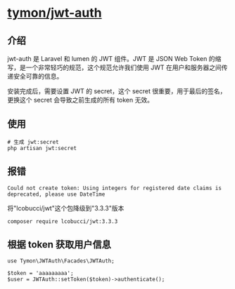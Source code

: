 # [tymon/jwt-auth](https://packagist.org/packages/tymon/jwt-auth)
## 介绍
jwt-auth 是 Laravel 和 lumen 的 JWT 组件。JWT 是 JSON Web Token 的缩写，是一个非常轻巧的规范，这个规范允许我们使用 JWT 在用户和服务器之间传递安全可靠的信息。  

安装完成后，需要设置 JWT 的 secret，这个 secret 很重要，用于最后的签名，更换这个 secret 会导致之前生成的所有 token 无效。
## 使用
```
# 生成 jwt:secret
php artisan jwt:secret
```

## 报错

```
Could not create token: Using integers for registered date claims is deprecated, please use DateTime
```
将"lcobucci/jwt"这个包降级到"3.3.3"版本  
```
composer require lcobucci/jwt:3.3.3
```

## 根据 token 获取用户信息
```
use Tymon\JWTAuth\Facades\JWTAuth;

$token = 'aaaaaaaaa';
$user = JWTAuth::setToken($token)->authenticate();
```
